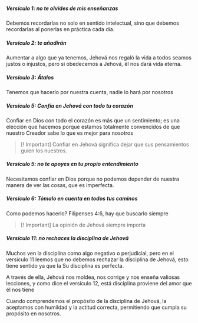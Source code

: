 ##### **Versículo 1:** no te olvides de mis enseñanzas
Debemos recordarlas no solo en sentido intelectual, sino que debemos recordarlas al ponerlas en práctica cada día.

##### **Versículo 2:** te añadirán
Aumentar a algo que ya tenemos, Jehová nos regaló la vida a todos seamos justos o injustos, pero si obedecemos a Jehová, él nos dará vida eterna.

##### **Versículo 3:** Átalos
Tenemos que hacerlo por nuestra cuenta, nadie lo hará por nosotros

##### **Versículo 5:** Confía en Jehová con todo tu corazón
Confiar en Dios con todo el corazón es más que un sentimiento; es una elección que hacemos porque estamos totalmente convencidos de que nuestro Creador sabe lo que es mejor para nosotros

> [! Important] 
> Confiar en Jehová significa dejar que sus pensamientos guíen los nuestros.

##### **Versículo 5:** no te apoyes en tu propio entendimiento
Necesitamos confiar en Dios porque no podemos depender de nuestra manera de ver las cosas, que es imperfecta. 

##### **Versículo 6:** Tómalo en cuenta en todos tus caminos
Como podemos hacerlo?
Filipenses 4:6, hay que buscarlo siempre

>[! Important]
>La opinión de Jehová siempre importa

##### **Versículo 11:** no rechaces la disciplina de Jehová
Muchos ven la disciplina como algo negativo o perjudicial, pero en el versículo 11 leemos que no debemos rechazar la disciplina de Jehová, esto tiene sentido ya que la Su disciplina es perfecta.

A través de ella,  Jehová nos moldea, nos corrige y nos enseña valiosas lecciones, y como dice el versículo 12, está disciplina proviene del amor que él nos tiene

Cuando comprendemos el propósito de la disciplina de Jehová, la aceptamos con humildad y la actitud correcta, permitiendo que cumpla su propósito en nosotros.


